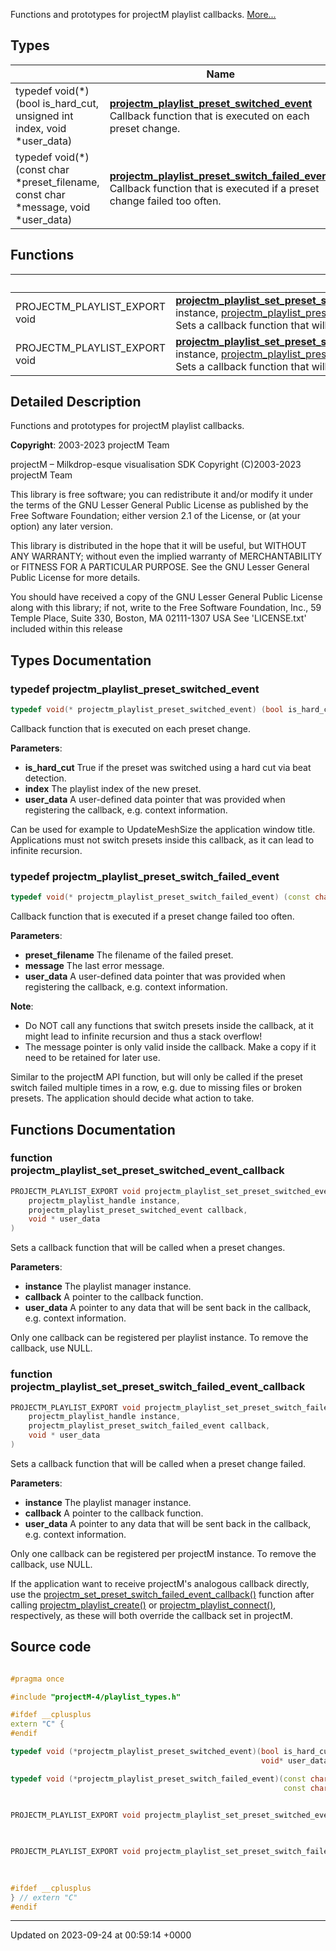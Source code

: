 Functions and prototypes for projectM playlist callbacks.  [More...](#detailed-description)

## Types

|                | Name           |
| -------------- | -------------- |
| typedef void(*)(bool is_hard_cut, unsigned int index, void *user_data) | **[projectm_playlist_preset_switched_event](/projectmapi/playlist/playlist__callbacks.md#typedef-projectm-playlist-preset-switched-event)** <br>Callback function that is executed on each preset change.  |
| typedef void(*)(const char *preset_filename, const char *message, void *user_data) | **[projectm_playlist_preset_switch_failed_event](/projectmapi/playlist/playlist__callbacks.md#typedef-projectm-playlist-preset-switch-failed-event)** <br>Callback function that is executed if a preset change failed too often.  |

## Functions

|                | Name           |
| -------------- | -------------- |
| PROJECTM_PLAYLIST_EXPORT void | **[projectm_playlist_set_preset_switched_event_callback](/projectmapi/playlist/playlist__callbacks.md#function-projectm-playlist-set-preset-switched-event-callback)**([projectm_playlist_handle](/projectmapi/playlist/playlist__types.md#typedef-projectm-playlist-handle) instance, [projectm_playlist_preset_switched_event](/projectmapi/playlist/playlist__callbacks.md#typedef-projectm-playlist-preset-switched-event) callback, void * user_data)<br>Sets a callback function that will be called when a preset changes.  |
| PROJECTM_PLAYLIST_EXPORT void | **[projectm_playlist_set_preset_switch_failed_event_callback](/projectmapi/playlist/playlist__callbacks.md#function-projectm-playlist-set-preset-switch-failed-event-callback)**([projectm_playlist_handle](/projectmapi/playlist/playlist__types.md#typedef-projectm-playlist-handle) instance, [projectm_playlist_preset_switch_failed_event](/projectmapi/playlist/playlist__callbacks.md#typedef-projectm-playlist-preset-switch-failed-event) callback, void * user_data)<br>Sets a callback function that will be called when a preset change failed.  |

## Detailed Description

Functions and prototypes for projectM playlist callbacks. 

**Copyright**: 2003-2023 projectM Team


projectM &ndash; Milkdrop-esque visualisation SDK Copyright (C)2003-2023 projectM Team

This library is free software; you can redistribute it and/or modify it under the terms of the GNU Lesser General Public License as published by the Free Software Foundation; either version 2.1 of the License, or (at your option) any later version.

This library is distributed in the hope that it will be useful, but WITHOUT ANY WARRANTY; without even the implied warranty of MERCHANTABILITY or FITNESS FOR A PARTICULAR PURPOSE. See the GNU Lesser General Public License for more details.

You should have received a copy of the GNU Lesser General Public License along with this library; if not, write to the Free Software Foundation, Inc., 59 Temple Place, Suite 330, Boston, MA 02111-1307 USA See 'LICENSE.txt' included within this release 

## Types Documentation

### typedef projectm_playlist_preset_switched_event

```cpp
typedef void(* projectm_playlist_preset_switched_event) (bool is_hard_cut, unsigned int index, void *user_data);
```

Callback function that is executed on each preset change. 

**Parameters**: 

  * **is_hard_cut** True if the preset was switched using a hard cut via beat detection. 
  * **index** The playlist index of the new preset. 
  * **user_data** A user-defined data pointer that was provided when registering the callback, e.g. context information. 


Can be used for example to UpdateMeshSize the application window title. Applications must not switch presets inside this callback, as it can lead to infinite recursion.


### typedef projectm_playlist_preset_switch_failed_event

```cpp
typedef void(* projectm_playlist_preset_switch_failed_event) (const char *preset_filename, const char *message, void *user_data);
```

Callback function that is executed if a preset change failed too often. 

**Parameters**: 

  * **preset_filename** The filename of the failed preset. 
  * **message** The last error message. 
  * **user_data** A user-defined data pointer that was provided when registering the callback, e.g. context information. 


**Note**: 

  * Do NOT call any functions that switch presets inside the callback, at it might lead to infinite recursion and thus a stack overflow! 
  * The message pointer is only valid inside the callback. Make a copy if it need to be retained for later use. 


Similar to the projectM API function, but will only be called if the preset switch failed multiple times in a row, e.g. due to missing files or broken presets. The application should decide what action to take.



## Functions Documentation

### function projectm_playlist_set_preset_switched_event_callback

```cpp
PROJECTM_PLAYLIST_EXPORT void projectm_playlist_set_preset_switched_event_callback(
    projectm_playlist_handle instance,
    projectm_playlist_preset_switched_event callback,
    void * user_data
)
```

Sets a callback function that will be called when a preset changes. 

**Parameters**: 

  * **instance** The playlist manager instance. 
  * **callback** A pointer to the callback function. 
  * **user_data** A pointer to any data that will be sent back in the callback, e.g. context information. 


Only one callback can be registered per playlist instance. To remove the callback, use NULL.


### function projectm_playlist_set_preset_switch_failed_event_callback

```cpp
PROJECTM_PLAYLIST_EXPORT void projectm_playlist_set_preset_switch_failed_event_callback(
    projectm_playlist_handle instance,
    projectm_playlist_preset_switch_failed_event callback,
    void * user_data
)
```

Sets a callback function that will be called when a preset change failed. 

**Parameters**: 

  * **instance** The playlist manager instance. 
  * **callback** A pointer to the callback function. 
  * **user_data** A pointer to any data that will be sent back in the callback, e.g. context information. 


Only one callback can be registered per projectM instance. To remove the callback, use NULL.

If the application want to receive projectM's analogous callback directly, use the [projectm_set_preset_switch_failed_event_callback()](/projectmapi/playlist/callbacks.md#function-projectm-set-preset-switch-failed-event-callback) function after calling [projectm_playlist_create()](/projectmapi/playlist/playlist__core.md#function-projectm-playlist-create) or [projectm_playlist_connect()](/projectmapi/playlist/playlist__core.md#function-projectm-playlist-connect), respectively, as these will both override the callback set in projectM.




## Source code

```cpp

#pragma once

#include "projectM-4/playlist_types.h"

#ifdef __cplusplus
extern "C" {
#endif

typedef void (*projectm_playlist_preset_switched_event)(bool is_hard_cut, unsigned int index,
                                                        void* user_data);

typedef void (*projectm_playlist_preset_switch_failed_event)(const char* preset_filename,
                                                             const char* message, void* user_data);


PROJECTM_PLAYLIST_EXPORT void projectm_playlist_set_preset_switched_event_callback(projectm_playlist_handle instance,
                                                                                   projectm_playlist_preset_switched_event callback,
                                                                                   void* user_data);

PROJECTM_PLAYLIST_EXPORT void projectm_playlist_set_preset_switch_failed_event_callback(projectm_playlist_handle instance,
                                                                                        projectm_playlist_preset_switch_failed_event callback,
                                                                                        void* user_data);

#ifdef __cplusplus
} // extern "C"
#endif
```


-------------------------------

Updated on 2023-09-24 at 00:59:14 +0000
